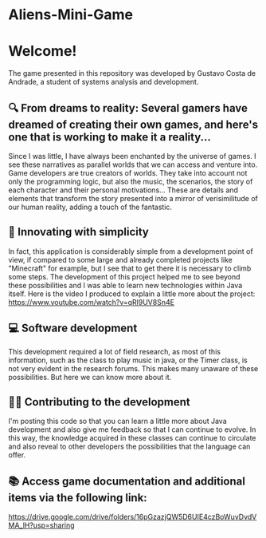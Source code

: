 # Aliens-Mini-Game
# Welcome!
The game presented in this repository was developed by Gustavo Costa de Andrade, a student of systems analysis and development.
## 🔍 From dreams to reality: Several gamers have dreamed of creating their own games, and here's one that is working to make it a reality...
Since I was little, I have always been enchanted by the universe of games. I see these narratives as parallel worlds that we can access and venture into. Game developers are true creators of worlds. They take into account not only the programming logic, but also the music, the scenarios, the story of each character and their personal motivations... These are details and elements that transform the story presented into a mirror of verisimilitude of our human reality, adding a touch of the fantastic.
## 🚀 Innovating with simplicity
In fact, this application is considerably simple from a development point of view, if compared to some large and already completed projects like "Minecraft" for example, but I see that to get there it is necessary to climb some steps. The development of this project helped me to see beyond these possibilities and I was able to learn new technologies within Java itself. Here is the video I produced to explain a little more about the project:
https://www.youtube.com/watch?v=qRl9UV8Sn4E
## 💻 Software development
This development required a lot of field research, as most of this information, such as the class to play music in java, or the Timer class, is not very evident in the research forums. This makes many unaware of these possibilities. But here we can know more about it.
## 👨‍🎓 Contributing to the development
I'm posting this code so that you can learn a little more about Java development and also give me feedback so that I can continue to evolve. In this way, the knowledge acquired in these classes can continue to circulate and also reveal to other developers the possibilities that the language can offer.
## 📚 Access game documentation and additional items via the following link:
https://drive.google.com/drive/folders/16pGzazjQW5D6UIE4czBoWuvDvdVMA_lH?usp=sharing
